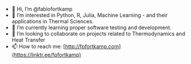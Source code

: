 - 👋 Hi, I’m @fabiofortkamp
- 👀 I’m interested in Python, R, Julia, Machine Learning - and their applications in Thermal Sciences.
- 🌱 I’m currently learning proper software testing and development.
- 💞️ I’m looking to collaborate on projects related to Thermodynamics and Heat Transfer
- 📫 How to reach me: [http://fpfortkamp.com](https://linktr.ee/fpfortkamp)
<!---
fabiofortkamp/fabiofortkamp is a ✨ special ✨ repository because its `README.md` (this file) appears on your GitHub profile.
You can click the Preview link to take a look at your changes.
--->
